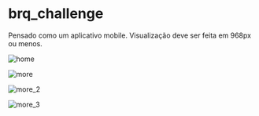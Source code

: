 # brq_challenge

Pensado como um aplicativo mobile. Visualização deve ser feita em 968px ou menos.

![home](https://github.com/de-carvalho/brq_challenge/assets/54815235/7a3943b4-a719-4bd4-ac4c-c513c20c7081)

![more](https://github.com/de-carvalho/brq_challenge/assets/54815235/a3895b53-5c18-4230-981e-917694a7b1b4)


![more_2](https://github.com/de-carvalho/brq_challenge/assets/54815235/22a633ee-b47c-4284-b9df-d219242345a6)


![more_3](https://github.com/de-carvalho/brq_challenge/assets/54815235/8aba0502-f6e5-4d03-bcd2-4098ec201e57)

